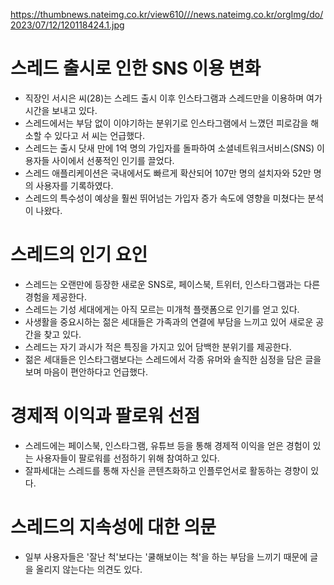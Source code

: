 https://thumbnews.nateimg.co.kr/view610///news.nateimg.co.kr/orgImg/do/2023/07/12/120118424.1.jpg
# 스레드 출시로 인한 SNS 이용 변화
- 직장인 서시은 씨(28)는 스레드 출시 이후 인스타그램과 스레드만을 이용하며 여가시간을 보내고 있다.
- 스레드에서는 부담 없이 이야기하는 분위기로 인스타그램에서 느꼈던 피로감을 해소할 수 있다고 서 씨는 언급했다.
- 스레드는 출시 닷새 만에 1억 명의 가입자를 돌파하여 소셜네트워크서비스(SNS) 이용자들 사이에서 선풍적인 인기를 끌었다.
- 스레드 애플리케이션은 국내에서도 빠르게 확산되어 107만 명의 설치자와 52만 명의 사용자를 기록하였다.
- 스레드의 특수성이 예상을 훨씬 뛰어넘는 가입자 증가 속도에 영향을 미쳤다는 분석이 나왔다.

# 스레드의 인기 요인
- 스레드는 오랜만에 등장한 새로운 SNS로, 페이스북, 트위터, 인스타그램과는 다른 경험을 제공한다.
- 스레드는 기성 세대에게는 아직 모르는 미개척 플랫폼으로 인기를 얻고 있다.
- 사생활을 중요시하는 젊은 세대들은 가족과의 연결에 부담을 느끼고 있어 새로운 공간을 찾고 있다.
- 스레드는 자기 과시가 적은 특징을 가지고 있어 담백한 분위기를 제공한다.
- 젊은 세대들은 인스타그램보다는 스레드에서 각종 유머와 솔직한 심정을 담은 글을 보며 마음이 편안하다고 언급했다.

# 경제적 이익과 팔로워 선점
- 스레드에는 페이스북, 인스타그램, 유튜브 등을 통해 경제적 이익을 얻은 경험이 있는 사용자들이 팔로워를 선점하기 위해 참여하고 있다.
- 잘파세대는 스레드를 통해 자신을 콘텐츠화하고 인플루언서로 활동하는 경향이 있다.

# 스레드의 지속성에 대한 의문
- 일부 사용자들은 '잘난 척'보다는 '쿨해보이는 척'을 하는 부담을 느끼기 때문에 글을 올리지 않는다는 의견도 있다.
